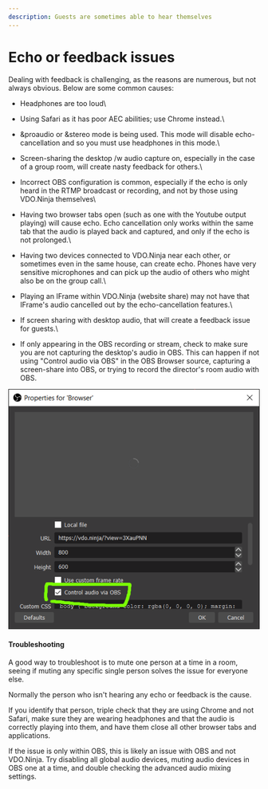```yaml
---
description: Guests are sometimes able to hear themselves
---
```


# Echo or feedback issues

Dealing with feedback is challenging, as the reasons are numerous, but not always obvious. Below are some common causes:

* Headphones are too loud\

* Using Safari as it has poor AEC abilities; use Chrome instead.\

* \&proaudio or \&stereo mode is being used. This mode will disable echo-cancellation and so you must use headphones in this mode.\

* Screen-sharing the desktop /w audio capture on, especially in the case of a group room, will create nasty feedback for others.\

* Incorrect OBS configuration is common, especially if the echo is only heard in the RTMP broadcast or recording, and not by those using VDO.Ninja themselves\

* Having two browser tabs open (such as one with the Youtube output playing) will cause echo. Echo cancellation only works within the same tab that the audio is played back and captured, and only if the echo is not prolonged.\

* Having two devices connected to VDO.Ninja near each other, or sometimes even in the same house, can create echo. Phones have very sensitive microphones and can pick up the audio of others who might also be on the group call.\

* Playing an IFrame within VDO.Ninja (website share) may not have that IFrame's audio cancelled out by the echo-cancellation features.\

* If screen sharing with desktop audio, that will create a feedback issue for guests.\

* If only appearing in the OBS recording or stream, check to make sure you are not capturing the desktop's audio in OBS.  This can happen if not using "Control audio via OBS" in the OBS Browser source, capturing a screen-share into OBS, or trying to record the director's room audio with OBS.

![](<../.gitbook/assets/image (121) (1).png>)

#### Troubleshooting

A good way to troubleshoot is to mute one person at a time in a room, seeing if muting any specific single person solves the issue for everyone else.&#x20;

Normally the person who isn't hearing any echo or feedback is the cause.

If you identify that person, triple check that they are using Chrome and not Safari, make sure they are wearing headphones and that the audio is correctly playing into them, and have them close all other browser tabs and applications.

If the issue is only within OBS, this is likely an issue with OBS and not VDO.Ninja. Try disabling all global audio devices, muting audio devices in OBS one at a time, and double checking the advanced audio mixing settings.
